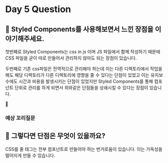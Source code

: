 # Day 5 Question



## :memo: Styled Components를 사용해보면서 느낀 장점을 이야기해주세요.

첫번째로 Styled Components는 css in js 이며 JS 파일에서 함께 작성하기 때문에 CSS 파일을 굳이 따로 만들어서 관리하지 않아도 되는 장점이 있습니다.

두번째로 기존 css파일은 전역적으로 관리해야 하는데 이는 다른 디렉토리에서 작업을 해도 해당 디렉토리가 다른 디렉토리에 영향을 줄 수 있다는 단점이 있었고 이는 유지보수에도 시간과 비용을 발생시키는 단점이 있었지만 Styled Components를 통해 컴포넌트 단위로 관리를 하게 되면서 위와같은 단점들을 상쇄시킬 수 있다는 장점이 있습니다.

:rocket:

### 예상 꼬리질문
## :memo: 그렇다면 단점은 무엇이 있을까요?

CSS를 줄 태그는 전부 컴포넌트로 만들어야 하는 번거로움이 있습니다.
이는 가독성을 떨어지게 만들 수 있습니다.
